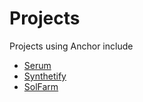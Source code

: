 # Projects

Projects using Anchor include

* [Serum](https://github.com/project-serum)
* [Synthetify](https://github.com/Synthetify)
* [SolFarm](https://solfarm.io/)
